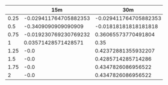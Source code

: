 | | 15m | 30m | 45m | 60m | 75m | 90m | 105m | 120m | 
| ---- | ------- | ------- | ------- | ------- | ------- | ------- | ------- | ------- |
| 0.25 | -0.029411764705882353 | -0.029411764705882353 | -0.029411764705882353 | -0.029411764705882353 | -0.029411764705882353 | -0.029411764705882353 | -0.029411764705882353 | -0.029411764705882353 | 
| 0.5 | -0.3409090909090909 | -0.01818181818181818 | 0.10344827586206896 | 0.10344827586206896 | 0.10344827586206896 | 0.10344827586206896 | 0.10344827586206896 | 0.10344827586206896 | 
| 0.75 | -0.019230769230769232 | 0.36065573770491804 | 0.3648648648648649 | 0.3648648648648649 | 0.3648648648648649 | 0.3648648648648649 | 0.3648648648648649 | 0.3648648648648649 | 
| 1 | 0.03571428571428571 | 0.35 | 0.34375 | 0.2727272727272727 | 0.5 | 0.7236842105263158 | 0.7875 | 0.7625 | 
| 1.25 | -0.0 | 0.42372881355932207 | 0.338235294117647 | 0.24 | 0.4246575342465754 | 0.6470588235294118 | 0.686046511627907 | 0.6818181818181818 | 
| 1.5 | -0.0 | 0.4285714285714286 | 0.36111111111111116 | 0.2727272727272727 | 0.6885245901639344 | 1.0454545454545454 | 0.9722222222222222 | 0.8271604938271605 | 
| 1.75 | -0.0 | 0.4347826086956522 | 0.3766233766233766 | 0.2926829268292683 | 0.6818181818181818 | 0.9638554216867471 | 0.9310344827586208 | 0.8020833333333334 | 
| 2 | -0.0 | 0.4347826086956522 | 0.24137931034482762 | 0.2727272727272727 | 0.7037037037037037 | 0.868421052631579 | 0.9024390243902439 | 0.7912087912087912 | 
